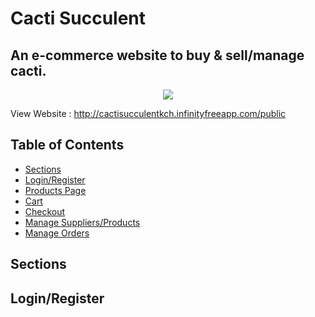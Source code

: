 # Cacti Succulent
## An e-commerce website to buy & sell/manage cacti.

<p align="center">
  <img  src="https://github.com/saads2018/cacti.github.io/assets/71264405/28499831-3d45-4bba-8d13-da4e785dd168">
</p>

View Website : http://cactisucculentkch.infinityfreeapp.com/public 

## Table of Contents

- [Sections](#Sections)
- [Login/Register](Login/Register)
- [Products Page](url)
- [Cart](url)
- [Checkout](url)
- [Manage Suppliers/Products](url)
- [Manage Orders](url)

## Sections






## Login/Register
